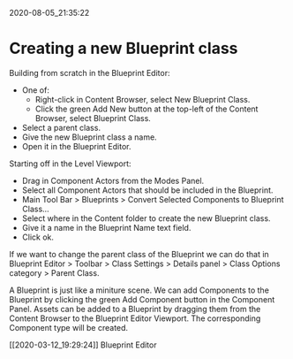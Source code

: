2020-08-05_21:35:22

# Creating a new Blueprint class

Building from scratch in the Blueprint Editor:
- One of:
	- Right-click in Content Browser, select New Blueprint Class.
	- Click the green Add New button at the top-left of the Content Browser, select Blueprint Class.
- Select a parent class.
- Give the new Blueprint class a name.
- Open it in the Blueprint Editor.


Starting off in the Level Viewport:
- Drag in Component Actors from the Modes Panel.
- Select all Component Actors that should be included in the Blueprint.
- Main Tool Bar > Blueprints > Convert Selected Components to Blueprint Class…
- Select where in the Content folder to create the new Blueprint class.
- Give it a name in the Blueprint Name text field.
- Click ok.

If we want to change the parent class of the Blueprint we can do that in Blueprint Editor > Toolbar > Class Settings > Details panel > Class Options category > Parent Class.

A Blueprint is just like a miniture scene.
We can add Components to the Blueprint by clicking the green Add Component button in the Component Panel.
Assets can be added to a Blueprint by dragging them from the Content Browser to the Blueprint Editor Viewport.
The corresponding Component type will be created.

[[2020-03-12_19:29:24]] Blueprint Editor